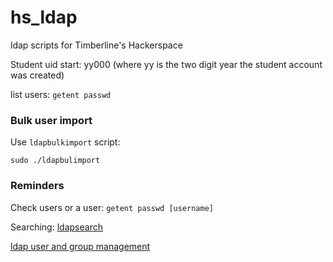 # hs_ldap
ldap scripts for Timberline's Hackerspace

Student uid start: yy000 (where yy is the two digit year the student account was created)

list users: `getent passwd`

### Bulk user import
Use `ldapbulkimport` script:

`sudo ./ldapbulimport`

### Reminders

Check users or a user: `getent passwd [username]`

Searching: [ldapsearch](https://web.archive.org/web/20131017105152/http://ldapmaven.com/2011/07/27/mastering-ldapsearch/)

[ldap user and group management](http://www.meso.northwestern.edu/intranet/recipies/useful-computer-files-and-programs/configuring-group-linux-servers-and-terminals-with-ldap-kerberos-and-nfs/ldap-user-and-group-management)


